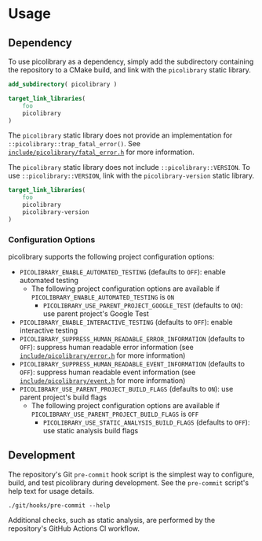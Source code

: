 # Usage

## Dependency
To use picolibrary as a dependency, simply add the subdirectory containing the repository
to a CMake build, and link with the `picolibrary` static library.
```cmake
add_subdirectory( picolibrary )
```
```cmake
target_link_libraries(
    foo
    picolibrary
)
```

The `picolibrary` static library does not provide an implementation for
`::picolibrary::trap_fatal_error()`.
See [`include/picolibrary/fatal_error.h`](../include/picolibrary/fatal_error.h) for more
information.

The `picolibrary` static library does not include `::picolibrary::VERSION`.
To use `::picolibrary::VERSION`, link with the `picolibrary-version` static library.
```cmake
target_link_libraries(
    foo
    picolibrary
    picolibrary-version
)
```

### Configuration Options
picolibrary supports the following project configuration options:
- `PICOLIBRARY_ENABLE_AUTOMATED_TESTING` (defaults to `OFF`): enable automated testing
    - The following project configuration options are available if
      `PICOLIBRARY_ENABLE_AUTOMATED_TESTING` is `ON`
        - `PICOLIBRARY_USE_PARENT_PROJECT_GOOGLE_TEST` (defaults to `ON`): use parent
          project's Google Test
- `PICOLIBRARY_ENABLE_INTERACTIVE_TESTING` (defaults to `OFF`): enable interactive testing
- `PICOLIBRARY_SUPPRESS_HUMAN_READABLE_ERROR_INFORMATION` (defaults to `OFF`): suppress
  human readable error information (see
  [`include/picolibrary/error.h`](../include/picolibrary/error.h`) for more information)
- `PICOLIBRARY_SUPPRESS_HUMAN_READABLE_EVENT_INFORMATION` (defaults to `OFF`): suppress
  human readable event information (see
  [`include/picolibrary/event.h`](../include/picolibrary/event.h`) for more information)
- `PICOLIBRARY_USE_PARENT_PROJECT_BUILD_FLAGS` (defaults to `ON`): use parent project's
  build flags
    - The following project configuration options are available if
      `PICOLIBRARY_USE_PARENT_PROJECT_BUILD_FLAGS` is `OFF`
        - `PICOLIBRARY_USE_STATIC_ANALYSIS_BUILD_FLAGS` (defaults to `OFF`): use static
          analysis build flags

## Development
The repository's Git `pre-commit` hook script is the simplest way to configure, build, and
test picolibrary during development.
See the `pre-commit` script's help text for usage details.
```shell
./git/hooks/pre-commit --help
```

Additional checks, such as static analysis, are performed by the repository's GitHub
Actions CI workflow.
